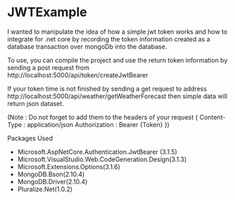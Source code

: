 # JWTExample
I wanted to manipulate the idea of ​​how a simple jwt token works and how to integrate for .net core by recording the token information created as a database transaction over mongoDb into the database.

To use, you can compile the project and use the return token information by sending a post request from http://localhost:5000/api/token/createJwtBearer


If your token time is not finished by sending a get request to address http://localhost:5000/api/weather/getWeatherForecast then simple data will return json dataset.

(Note : Do not forget to add them to the headers of your request 
{
  Content-Type : application/json
  Authorization : Bearer {Token}
})



Packages Used
  - Microsoft.AspNetCore.Authentication.JwtBearer (3.1.5)
  - Microsoft.VisualStudio.Web.CodeGeneration.Design(3.1.3)
  - Microsoft.Extensions.Options(3.1.6)
  - MongoDB.Bson(2.10.4)
  - MongoDB.Driver(2.10.4)
  - Pluralize.Net(1.0.2)
